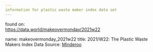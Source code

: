 ```yaml
---
information for plastic waste maker index data set
---
```

found on:  
  https://data.world/makeovermonday/2021w22
  
name: makeovermonday_2021w22
title: 2021/W22: The Plastic Waste Makers Index
Data Source: [Minderoo](https://www.minderoo.org/plastic-waste-makers-index/data/indices/producers/)